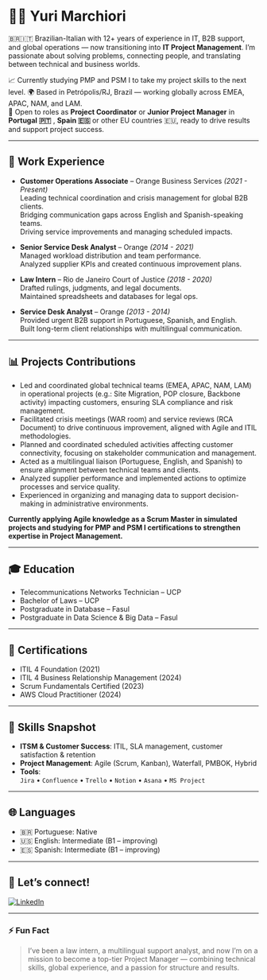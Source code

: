 # 👨‍💻 Yuri Marchiori

🇧🇷🇮🇹 Brazilian-Italian with 12+ years of experience in IT, B2B support, and global operations — now transitioning into **IT Project Management**. I’m passionate about solving problems, connecting people, and translating between technical and business worlds.

📈 Currently studying PMP and PSM I to take my project skills to the next level.
🌍 Based in Petrópolis/RJ, Brazil — working globally across EMEA, APAC, NAM, and LAM.  
🎯 Open to roles as **Project Coordinator** or **Junior Project Manager** in **Portugal 🇵🇹** , **Spain 🇪🇸** or other EU countries 🇪🇺, ready to drive results and support project success.







---

## 💼 Work Experience

- **Customer Operations Associate** – Orange Business Services *(2021 - Present)*  
  Leading technical coordination and crisis management for global B2B clients.  
  Bridging communication gaps across English and Spanish-speaking teams.  
  Driving service improvements and managing scheduled impacts.

- **Senior Service Desk Analyst** – Orange *(2014 - 2021)*  
  Managed workload distribution and team performance.  
  Analyzed supplier KPIs and created continuous improvement plans.

- **Law Intern** – Rio de Janeiro Court of Justice *(2018 - 2020)*  
  Drafted rulings, judgments, and legal documents.  
  Maintained spreadsheets and databases for legal ops.

- **Service Desk Analyst** – Orange *(2013 - 2014)*  
  Provided urgent B2B support in Portuguese, Spanish, and English.  
  Built long-term client relationships with multilingual communication.

---

## 📊 Projects Contributions

- Led and coordinated global technical teams (EMEA, APAC, NAM, LAM) in operational projects (e.g.: Site Migration, POP closure, Backbone activity) impacting customers, ensuring SLA compliance and risk management.
- Facilitated crisis meetings (WAR room) and service reviews (RCA Document) to drive continuous improvement, aligned with Agile and ITIL methodologies.
- Planned and coordinated scheduled activities affecting customer connectivity, focusing on stakeholder communication and management.
- Acted as a multilingual liaison (Portuguese, English, and Spanish) to ensure alignment between technical teams and clients.
- Analyzed supplier performance and implemented actions to optimize processes and service quality.
- Experienced in organizing and managing data to support decision-making in administrative environments.

**Currently applying Agile knowledge as a Scrum Master in simulated projects and studying for PMP and PSM I certifications to strengthen expertise in Project Management.**

---
## 🎓 Education

- Telecommunications Networks Technician – UCP  
- Bachelor of Laws – UCP  
- Postgraduate in Database – Fasul  
- Postgraduate in Data Science & Big Data – Fasul  

---

## 📜 Certifications


- ITIL 4 Foundation (2021) 
- ITIL 4 Business Relationship Management (2024) 
- Scrum Fundamentals Certified (2023) 
- AWS Cloud Practitioner (2024)  



---

## 🚀 Skills Snapshot

- **ITSM & Customer Success**: ITIL, SLA management, customer satisfaction & retention
- **Project Management**: Agile (Scrum, Kanban), Waterfall, PMBOK, Hybrid
- **Tools**:  
  `Jira` • `Confluence` • `Trello` • `Notion` • `Asana` • `MS Project`

---

## 🌐 Languages

- 🇧🇷 Portuguese: Native  
- 🇺🇸 English: Intermediate (B1 – improving)  
- 🇪🇸 Spanish: Intermediate (B1 – improving)  

---

## 🔗 Let’s connect!

[![LinkedIn](https://img.shields.io/badge/Yuri%20Marchiori-0077B5?style=for-the-badge&logo=linkedin&logoColor=white)](https://www.linkedin.com/in/yurimarchiori)

---

### ⚡ Fun Fact

> I’ve been a law intern, a multilingual support analyst, and now I’m on a mission to become a top-tier Project Manager — combining technical skills, global experience, and a passion for structure and results.


